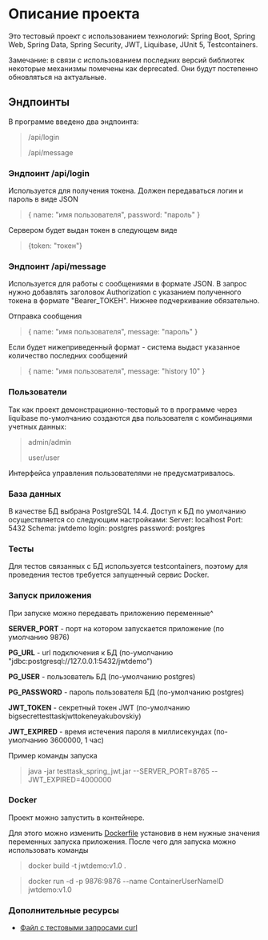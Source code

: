 # Описание проекта
Это тестовый проект c использованием технологий:
Spring Boot, Spring Web, Spring Data, Spring Security, JWT, Liquibase, JUnit 5, Testcontainers.

Замечание: в связи с использованием последних версий библиотек некоторые механизмы помечены как deprecated. Они будут постепенно обновляться на актуальные. 

## Эндпоинты
В программе введено два эндпоинта:

> /api/login
>
> /api/message

### Эндпоинт /api/login
Используется для получения токена. Должен передаваться логин и пароль в виде JSON
 
>{ 
>    name: "имя пользователя", 
>    password: "пароль" 
>}
 
Сервером будет выдан токен в следующем виде 
>{token: "токен"}


### Эндпоинт /api/message
Используется для работы с сообщениями в формате JSON. В запрос нужно добавлять заголовок Authorization с указанием полученного токена в формате "Bearer_ТОКЕН". Нижнее подчеркивание обязательно.

Отправка сообщения
>{
>    name: "имя пользователя",
>    message: "пароль"
>}

Если будет нижеприведенный формат - система выдаст указанное количество последних сообщений 
>{
>    name: "имя пользователя",
>    message: "history 10"
>}


### Пользователи
Так как проект демонстрационно-тестовый то в программе через liquibase по-умолчанию создаются два пользователя с комбинациями учетных данных:
> admin/admin
> 
> user/user

Интерфейса управления пользователями не предусматривалось.

### База данных
В качестве БД выбрана PostgreSQL 14.4.
Доступ к БД по умолчанию осуществляется со следующим настройками:
Server: localhost
Port: 5432
Schema: jwtdemo
login: postgres
password: postgres

### Тесты
Для тестов связанных с БД используется testcontainers, поэтому для проведения тестов требуется запущенный сервис Docker.

### Запуск приложения
При запуске можно передавать приложению переменные^

**SERVER_PORT** - порт на котором запускается приложение (по умолчанию 9876)
 
**PG_URL** - url подключения к БД (по-умолчанию "jdbc:postgresql://127.0.0.1:5432/jwtdemo") 
 
**PG_USER** - пользователь БД (по-умолчанию postgres)
 
**PG_PASSWORD** - пароль пользователя БД (по-умолчанию postgres)
 
**JWT_TOKEN** - секретный токен JWT (по-умолчанию bigsecrettesttaskjwttokeneyakubovskiy)
 
**JWT_EXPIRED** - время истечения пароля в миллисекундах (по-умолчанию 3600000, 1 час)


Пример команды запуска
> java -jar testtask_spring_jwt.jar --SERVER_PORT=8765 --JWT_EXPIRED=4000000


### Docker
Проект можно запустить в контейнере.

Для этого можно изменить [Dockerfile](Dockerfile) установив в нем нужные значения переменных запуска приложения.
После чего для запуска можно использовать команды

>docker build -t jwtdemo:v1.0 .

>docker run -d -p 9876:9876 --name ContainerUserNameID jwtdemo:v1.0

### Дополнительные ресурсы

* [Файл с тестовыми запросами curl](curl)
